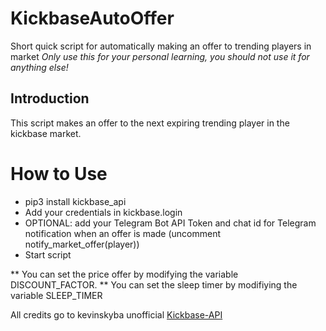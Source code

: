 # KickbaseAutoOffer
Short quick script for automatically making an offer to trending players in market
*Only use this for your personal learning, you should not use it for anything else!*

## Introduction
This script makes an offer to the next expiring trending player in the kickbase market.

# How to Use
* pip3 install kickbase_api
* Add your credentials in kickbase.login
* OPTIONAL: add your Telegram Bot API Token and chat id for Telegram notification when an offer is made (uncomment notify_market_offer(player))
* Start script

** You can set the price offer by modifying the variable DISCOUNT_FACTOR.
** You can set the sleep timer by modifiying the variable SLEEP_TIMER

All credits go to kevinskyba unofficial [Kickbase-API](https://pypi.org/project/Kickbase-API/)
